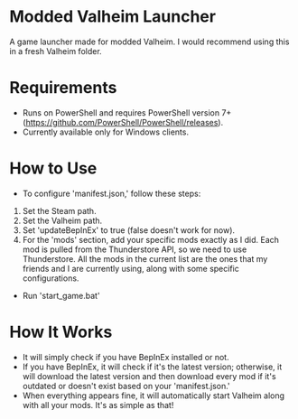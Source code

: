 # Modded Valheim Launcher
A game launcher made for modded Valheim. I would recommend using this in a fresh Valheim folder.

# Requirements
- Runs on PowerShell and requires PowerShell version 7+ (https://github.com/PowerShell/PowerShell/releases).
- Currently available only for Windows clients.

# How to Use
- To configure 'manifest.json,' follow these steps:

1. Set the Steam path.
2. Set the Valheim path.
3. Set 'updateBepInEx' to true (false doesn't work for now).
4. For the 'mods' section, add your specific mods exactly as I did. Each mod is pulled from the Thunderstore API, so we need to use Thunderstore. All the mods in the current list are the ones that my friends and I are currently using, along with some specific configurations.

- Run 'start_game.bat'

# How It Works
- It will simply check if you have BepInEx installed or not.
- If you have BepInEx, it will check if it's the latest version; otherwise, it will download the latest version and then download every mod if it's outdated or doesn't exist based on your 'manifest.json.'
- When everything appears fine, it will automatically start Valheim along with all your mods. It's as simple as that!